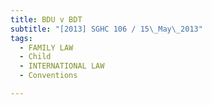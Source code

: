 ```yaml
---
title: BDU v BDT
subtitle: "[2013] SGHC 106 / 15\_May\_2013"
tags:
  - FAMILY LAW
  - Child
  - INTERNATIONAL LAW
  - Conventions

---
```


